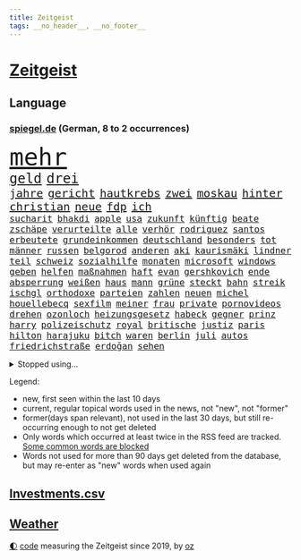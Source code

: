 ```yaml
---
title: Zeitgeist
tags: __no_header__, __no_footer__
---
```


# [Zeitgeist](https://oliz.io/zeitgeist/)

## Language

<h3><a href="https://www.spiegel.de" target="_blank">spiegel.de</a> (German, 8 to 2 occurrences)</h3>
<p style="font-family:monospace">
<span style="font-size:32pt"><a href="news_links.html#mehr" class="current">mehr</a></span>
<br>
<span style="font-size:18pt"><a href="news_links.html#geld" class="current">geld</a></span>
<span style="font-size:18pt"><a href="news_links.html#drei" class="current">drei</a></span>
<br>
<span style="font-size:15pt"><a href="news_links.html#jahre" class="current">jahre</a></span>
<span style="font-size:15pt"><a href="news_links.html#gericht" class="current">gericht</a></span>
<span style="font-size:15pt"><a href="news_links.html#hautkrebs" class="new">hautkrebs</a></span>
<span style="font-size:15pt"><a href="news_links.html#zwei" class="current">zwei</a></span>
<span style="font-size:15pt"><a href="news_links.html#moskau" class="current">moskau</a></span>
<span style="font-size:15pt"><a href="news_links.html#hinter" class="current">hinter</a></span>
<span style="font-size:15pt"><a href="news_links.html#christian" class="current">christian</a></span>
<span style="font-size:15pt"><a href="news_links.html#neue" class="current">neue</a></span>
<span style="font-size:15pt"><a href="news_links.html#fdp" class="current">fdp</a></span>
<span style="font-size:15pt"><a href="news_links.html#ich" class="current">ich</a></span>
<br>
<span style="font-size:12pt"><a href="news_links.html#sucharit" class="new">sucharit</a></span>
<span style="font-size:12pt"><a href="news_links.html#bhakdi" class="new">bhakdi</a></span>
<span style="font-size:12pt"><a href="news_links.html#apple" class="current">apple</a></span>
<span style="font-size:12pt"><a href="news_links.html#usa" class="current">usa</a></span>
<span style="font-size:12pt"><a href="news_links.html#zukunft" class="current">zukunft</a></span>
<span style="font-size:12pt"><a href="news_links.html#künftig" class="current">künftig</a></span>
<span style="font-size:12pt"><a href="news_links.html#beate" class="current">beate</a></span>
<span style="font-size:12pt"><a href="news_links.html#zschäpe" class="new">zschäpe</a></span>
<span style="font-size:12pt"><a href="news_links.html#verurteilte" class="current">verurteilte</a></span>
<span style="font-size:12pt"><a href="news_links.html#alle" class="current">alle</a></span>
<span style="font-size:12pt"><a href="news_links.html#verhör" class="new">verhör</a></span>
<span style="font-size:12pt"><a href="news_links.html#rodriguez" class="new">rodriguez</a></span>
<span style="font-size:12pt"><a href="news_links.html#santos" class="current">santos</a></span>
<span style="font-size:12pt"><a href="news_links.html#erbeutete" class="new">erbeutete</a></span>
<span style="font-size:12pt"><a href="news_links.html#grundeinkommen" class="new">grundeinkommen</a></span>
<span style="font-size:12pt"><a href="news_links.html#deutschland" class="current">deutschland</a></span>
<span style="font-size:12pt"><a href="news_links.html#besonders" class="current">besonders</a></span>
<span style="font-size:12pt"><a href="news_links.html#tot" class="current">tot</a></span>
<span style="font-size:12pt"><a href="news_links.html#männer" class="current">männer</a></span>
<span style="font-size:12pt"><a href="news_links.html#russen" class="current">russen</a></span>
<span style="font-size:12pt"><a href="news_links.html#belgorod" class="current">belgorod</a></span>
<span style="font-size:12pt"><a href="news_links.html#anderen" class="current">anderen</a></span>
<span style="font-size:12pt"><a href="news_links.html#aki" class="current">aki</a></span>
<span style="font-size:12pt"><a href="news_links.html#kaurismäki" class="current">kaurismäki</a></span>
<span style="font-size:12pt"><a href="news_links.html#lindner" class="current">lindner</a></span>
<span style="font-size:12pt"><a href="news_links.html#teil" class="current">teil</a></span>
<span style="font-size:12pt"><a href="news_links.html#schweiz" class="current">schweiz</a></span>
<span style="font-size:12pt"><a href="news_links.html#sozialhilfe" class="new">sozialhilfe</a></span>
<span style="font-size:12pt"><a href="news_links.html#monaten" class="current">monaten</a></span>
<span style="font-size:12pt"><a href="news_links.html#microsoft" class="current">microsoft</a></span>
<span style="font-size:12pt"><a href="news_links.html#windows" class="current">windows</a></span>
<span style="font-size:12pt"><a href="news_links.html#geben" class="current">geben</a></span>
<span style="font-size:12pt"><a href="news_links.html#helfen" class="current">helfen</a></span>
<span style="font-size:12pt"><a href="news_links.html#maßnahmen" class="current">maßnahmen</a></span>
<span style="font-size:12pt"><a href="news_links.html#haft" class="current">haft</a></span>
<span style="font-size:12pt"><a href="news_links.html#evan" class="current">evan</a></span>
<span style="font-size:12pt"><a href="news_links.html#gershkovich" class="current">gershkovich</a></span>
<span style="font-size:12pt"><a href="news_links.html#ende" class="current">ende</a></span>
<span style="font-size:12pt"><a href="news_links.html#absperrung" class="new">absperrung</a></span>
<span style="font-size:12pt"><a href="news_links.html#weißen" class="current">weißen</a></span>
<span style="font-size:12pt"><a href="news_links.html#haus" class="current">haus</a></span>
<span style="font-size:12pt"><a href="news_links.html#mann" class="current">mann</a></span>
<span style="font-size:12pt"><a href="news_links.html#grüne" class="current">grüne</a></span>
<span style="font-size:12pt"><a href="news_links.html#steckt" class="current">steckt</a></span>
<span style="font-size:12pt"><a href="news_links.html#bahn" class="current">bahn</a></span>
<span style="font-size:12pt"><a href="news_links.html#streik" class="current">streik</a></span>
<span style="font-size:12pt"><a href="news_links.html#ischgl" class="new">ischgl</a></span>
<span style="font-size:12pt"><a href="news_links.html#orthodoxe" class="current">orthodoxe</a></span>
<span style="font-size:12pt"><a href="news_links.html#parteien" class="current">parteien</a></span>
<span style="font-size:12pt"><a href="news_links.html#zahlen" class="current">zahlen</a></span>
<span style="font-size:12pt"><a href="news_links.html#neuen" class="current">neuen</a></span>
<span style="font-size:12pt"><a href="news_links.html#michel" class="current">michel</a></span>
<span style="font-size:12pt"><a href="news_links.html#houellebecq" class="current">houellebecq</a></span>
<span style="font-size:12pt"><a href="news_links.html#sexfilm" class="new">sexfilm</a></span>
<span style="font-size:12pt"><a href="news_links.html#meiner" class="current">meiner</a></span>
<span style="font-size:12pt"><a href="news_links.html#frau" class="current">frau</a></span>
<span style="font-size:12pt"><a href="news_links.html#private" class="current">private</a></span>
<span style="font-size:12pt"><a href="news_links.html#pornovideos" class="new">pornovideos</a></span>
<span style="font-size:12pt"><a href="news_links.html#drehen" class="current">drehen</a></span>
<span style="font-size:12pt"><a href="news_links.html#ozonloch" class="new">ozonloch</a></span>
<span style="font-size:12pt"><a href="news_links.html#heizungsgesetz" class="current">heizungsgesetz</a></span>
<span style="font-size:12pt"><a href="news_links.html#habeck" class="current">habeck</a></span>
<span style="font-size:12pt"><a href="news_links.html#gegner" class="current">gegner</a></span>
<span style="font-size:12pt"><a href="news_links.html#prinz" class="current">prinz</a></span>
<span style="font-size:12pt"><a href="news_links.html#harry" class="current">harry</a></span>
<span style="font-size:12pt"><a href="news_links.html#polizeischutz" class="current">polizeischutz</a></span>
<span style="font-size:12pt"><a href="news_links.html#royal" class="current">royal</a></span>
<span style="font-size:12pt"><a href="news_links.html#britische" class="current">britische</a></span>
<span style="font-size:12pt"><a href="news_links.html#justiz" class="current">justiz</a></span>
<span style="font-size:12pt"><a href="news_links.html#paris" class="current">paris</a></span>
<span style="font-size:12pt"><a href="news_links.html#hilton" class="current">hilton</a></span>
<span style="font-size:12pt"><a href="news_links.html#harajuku" class="new">harajuku</a></span>
<span style="font-size:12pt"><a href="news_links.html#bitch" class="new">bitch</a></span>
<span style="font-size:12pt"><a href="news_links.html#waren" class="current">waren</a></span>
<span style="font-size:12pt"><a href="news_links.html#berlin" class="current">berlin</a></span>
<span style="font-size:12pt"><a href="news_links.html#juli" class="current">juli</a></span>
<span style="font-size:12pt"><a href="news_links.html#autos" class="current">autos</a></span>
<span style="font-size:12pt"><a href="news_links.html#friedrichstraße" class="new">friedrichstraße</a></span>
<span style="font-size:12pt"><a href="news_links.html#erdoğan" class="current">erdoğan</a></span>
<span style="font-size:12pt"><a href="news_links.html#sehen" class="current">sehen</a></span>
</p>
<details>
<summary>Stopped using...</summary>
<p class="former" style="font-size:12pt">
chelsea(944) arm(943) aussicht(942) christoph(942) entdeckte(942) fort(942) vorsitzende(942) investoren(941) beobachtet(940) scheidet(940) september(940) staatschef(940) 21(939) alternativen(939) attentat(939) brauchte(939) erfahrungen(939) gemeinde(939) infiziert(939) innenminister(939) mario(939) streicht(939) coronakrise(938) einzelnen(938) kennen(938) negativ(938) netflix(938) richten(938) teslachef(938) wehren(938) übergeben(938) bayerische(937) normal(937) verlierer(937) version(937) versuchten(937) 22(936) belasten(936) dezember(936) höher(936) langer(936) lebensmittel(936) raum(936) villa(936) berühmt(935) blickt(935) cristiano(935) gebraucht(935) leid(935) ronaldo(935) sicherheitskräfte(935) vergewaltigt(935) alexej(934) anbieten(934) aufmerksamkeit(934) brexit(934) depressionen(934) lüge(934) nawalny(934) schlimmsten(934) sperrt(934) ursachen(934) vermutet(934) identifiziert(933) sah(932) trauer(932) entschädigung(931) erlassen(931) oppositionelle(931) positive(931) reißt(931) trainiert(931) verdachts(931) 42(930) bewährungsstrafe(930) käufer(930) stammt(930) dreht(929) entscheidend(929) amerikanischen(928) meint(928) tatverdächtigen(928) jüngere(927) normalität(927) plädiert(926) 1500(925) schwanger(925) öffentlichkeit(925) senkt(924) kabul(923) olympische(923) änderungen(923) verbände(922) deutsches(921) einiger(918) kindes(917) touristen(916) politikerin(914) trug(914) offenbart(913) spitzenreiter(913) engpässe(912) fortsetzung(912) prognose(912) münster(911) folter(908) tisch(908) unterschrieben(908) kassieren(906) informiert(905) beweise(904) kapitel(904) atomkraft(902) dutzend(902) rutschte(901) thüringer(900) einblick(898) günther(898) geblieben(897) gewarnt(897) sarah(896) erhöhung(894) bewegt(893) kanadas(892) nächstes(890) ursprünglich(889) kontert(887) gebieten(882) rache(880) ausgetragen(879) missbrauchs(878) blinken(876) zusätzliche(875) sachen(859) mangelnde(853) leiter(851) gewinne(839) lieferketten(836) 95(833) währung(833) autobauer(827) gezielt(819) medaille(795) rumänien(761) kubicki(748) höchster(747) finanziert(738) trost(734) genossen(711) videoaufnahmen(699) argument(688) knochen(688) traditionelle(680) auswärtige(677) irre(670) kroatien(669) britisches(666) kalte(666) technischen(649) verstorben(648) karrierecoach(644) inszenieren(642) entlastung(625) 400000(623) erkrankte(623) anlage(617) ausfälle(610) mike(610) zorn(606) eindeutig(604) papiere(603) irritiert(600) fehlender(597) einigt(584) medwedew(579) bedrängnis(577) verschlechtert(573) halbes(566) spezielle(563) wichtiges(562) aktivitäten(560) weißer(556) 41(552) überrollt(549) baldwin(547) oberlandesgericht(546) unserem(532) geringer(530) schusswaffen(530) außenministerium(519) taucht(518) energiekonzern(514) ärztin(514) invasion(513) buschmann(505) eukommissionschefin(502) windräder(501) transport(496) weltbekannt(494) aufgestellt(491) leitete(491) systematisch(486) genehmigt(483) influencerin(480) verkündete(476) ring(475) einstellung(472) euch(468) wagt(467) unternehmens(466) 62(456) heißen(455) flughäfen(452) aufhören(451) zurecht(450) behauptete(447) betreibt(445) verübt(438) ausgeweitet(437) pornos(436) stammen(433) zugenommen(433) spiegeltitelstory(427) stoff(422) dieter(420) bevorstehende(419) kriegsverbrechen(414) mariupol(413) gefangenschaft(412) stromversorgung(409) bargeld(408) andrej(405) flüchten(402) links(401) raser(400) ansturm(395) humor(386) schönen(379) reguläre(377) abgetrieben(375) anschuldigungen(375) konsequenz(362) szenario(362) alec(361) fahrräder(361) abgeschaltet(360) franzosen(360) verfassungswidrig(359) falscher(357) mobbing(357) zunahme(351) beatles(349) momentan(348) fire(347) gelobt(347) riesigen(347) bgh(346) weltverband(346) debattiert(343) exmann(338) dfbpokals(334) laufender(333) inmitten(328) sprung(328) tagsüber(325) turbulenzen(325) missbrauchsvorwürfe(324) youtube(324) justizminister(323) betreuung(322) brasilianischen(322) möbel(320) patricia(316) vermissten(315) baum(314) rudert(314) beteuert(310) jemals(309) reinhold(308) bundeskartellamt(305) ursprung(305) würdigen(305) einleiten(304) kilo(304) pochen(303) umfang(302) braun(301) verkehrsministerium(301) folgten(299) festgenommene(297) streikt(295) lieferengpässe(293) trendwende(293) mächtigste(292) schottlands(291) medizinische(289) glänzte(285) angehoben(284) gegriffen(279) gewisse(279) zugverkehr(279) erzürnt(277) zivile(274) leopard2panzer(273) schlimmeres(273) diktatur(271) beseitigt(269) schlesinger(268) selbstbewusstsein(267) verabschiedete(267) nation(266) garantiert(265) garcia(265) komplikationen(262) andauernden(261) ganzes(261) schach(261) heikle(260) lebenslange(260) wählte(260) alex(259) sicherer(256) belastungen(251) meiler(251) klettert(249) farben(247) benko(245) nackt(244) preisgekrönte(243) skizziert(243) eingreifen(242) engen(240) unabhängigen(238) einsteigen(237) umweg(236) radfahrerin(235) wüste(233) kranke(232) unbestimmte(231) verbringen(231) atomausstieg(230) juristische(230) befreiten(228) drohung(226) vegane(226) kollegin(225) begegnung(224) entschlossenheit(224) militärexperte(224) psychologin(224) schafften(224) verstorbene(224) ehrung(222) fa(222) buffalo(221) haustier(221) treibhausgase(220) eingeschaltet(219) grippe(219) co₂ausstoß(218) penibel(217) abwesenheit(214) einflussreichsten(213) erzeugerpreise(212) euparlaments(212) enormen(211) nebel(210) forscherinnen(209) wohnungsbau(209) abgestimmt(208) bischof(208) bischofskonferenz(208) gräueltaten(208) sonde(208) sparkurs(208) geheimdokumente(205) militärexperten(204) versehen(204) knappe(201) schiffsverkehr(201) ausgegeben(200) mats(200) verachtung(200) carter(199) deuten(199) füllkrug(199) niclas(199) rust(199) synagoge(198) halyna(196) hutchins(196) kamerafrau(196) teenagerin(196) beschweren(195) entführt(195) leukämie(194) alaska(193) neuheiten(193) schwarzer(193) klimaminister(192) katholischer(191) rentenalter(189) gefälscht(188) bekenntnis(187) göttingen(187) luftangriffe(187) sämtliche(186) fängt(185) obst(184) befragung(183) general(183) genuss(183) beratung(182) prangert(182) staatsoper(182) cannabislegalisierung(181) husten(180) ausverkauft(179) volkswirtschaft(179) überzeugte(179) alpin(178) geschaffen(178) krankenhausreform(178) ski(178) aussichten(176) forciert(176) nüchtern(176) aktionäre(175) japanisches(175) skisport(174) podium(173) rudi(173) schmeißt(171) ausharren(170) comedian(170) finanzaufsicht(170) renner(170) usrepräsentantenhaus(170) wurm(170) umso(169) autofahrerin(168) bamberg(168) revolutioniert(168) todeszahlen(168) düpiert(167) miles(167) stimmten(167) uskongress(167) fing(166) plastik(166) verborgen(166) trotzen(165) verschicken(165) zew(165) drosseln(164) enttarnt(164) zerschlagen(164) besuchs(161) rennens(161) roland(160) spdfraktionschef(160) ungehorsam(160) überwacht(160) handlungen(158) hsvprofi(158) stereotype(158) vušković(158) bundesverdienstkreuz(157) männlich(157) bestellen(156) langfristige(156) unterschriften(156) autokonzern(155) bafin(155) gipfeltreffen(155) bahnverkehr(154) 56(153) enthüllungen(153) exemplare(152) geldhaus(152) leeren(151) servieren(151) usmilitärs(151) vorkommen(151) drahtzieher(150) sportgeschichte(150) tvmoderatorin(150) vorverkauf(150) eingerichtet(149) forschenden(149) geschwiegen(149) dunkelheit(148) usjournalist(148) verbrennungen(147) verlorenen(147) aggressiver(146) besitzen(146) raketentest(146) internationalem(145) weltmeisterschaften(145) bernhard(144) jahresbeginn(144) totale(144) schwimmbädern(143) erstickt(142) gewässern(142) workation(142) hauptstadtflughafen(141) parkplatz(141) satt(141) ussanktionen(141) 64(140) schärfer(140) bundesrechnungshof(139) reformieren(139) geschätzt(138) bewaffneten(137) emails(137) geschosse(137) opferzahl(137) 70000(136) klimabericht(136) legendäre(136) vätern(136) ansatz(135) beheben(135) erheblichen(135) flüchtete(135) philadelphia(134) streitkräften(134) abhilfe(133) gebet(133) grand(133) prangern(133) streamingdienst(133) unglaublich(133) hecking(132) spiegelredakteur(132) axelspringerverlag(131) praxis(131) verkehrspolitik(131) aufholjagden(130) biontech(130) klüger(130) mehrfachen(130) vorherige(130) überfüllt(129) schlagerstar(128) ziviler(128) großzügig(127) nachthimmel(127) wilde(127) besonderer(126) eva(126) sportjournalist(126) struktur(126) waffenrecht(126) wirecardprozess(126) freigelassen(125) verdreifacht(125) volkspartei(124) exchef(123) hai(122) hinkt(122) nizza(122) tiefgarage(122) verlassene(122) ludwigshafen(121) niederbayern(121) schatz(121) 28jähriger(120) knall(120) parteiausschluss(120) flugabwehrsystem(119) mächtig(119) niederschlag(119) satellitenbild(119) schliche(119) zufällig(119) tanzt(118) besserung(117) ersatzfreiheitsstrafen(117) berufungsverfahren(115) filmfestival(115) sechsmal(115) thailands(115) verfolger(114) baubranche(113) gesundheitliche(113) abgesichert(112) eindämmen(112) geschadet(112) lebenslauf(112) unschuld(112) todesopfern(111) desinteresse(110) miete(110) minderjährigen(110) bewahren(109) fahrschein(109) verwandtschaft(109) anhörung(108) stoppten(108) turniere(107) neujahrstag(106) verleumdung(106) veröffentlichten(106) 250000(105) ampelbündnis(105) bills(105) bänke(105) damar(105) hamlin(105) herzstillstand(105) 23jähriger(104) befehl(104) bildungsungerechtigkeit(104) notaufnahmen(104) sorgten(104) flaschen(103) wikipedia(103) gemessen(102) lithium(102) euabgeordneter(101) schneepflug(101) eigentum(100) elena(100) islamistischen(100) komplizierte(100) teich(99) verdienten(99) nachbarin(98) orbit(98) bohlen(97) moralischen(97) gewicht(96) mikaela(96) schritten(96) shiffrin(96) verbindliche(96) losgegangen(95) ramstein(95) tennessee(95) gelangt(94) genötigt(94) irischen(94) swetlana(94) zusätzlicher(94) birkenstock(93) waldbrand(93) winken(93) anzusehen(92) beleidigte(92) bundesligaspiel(92) dame(92) rentenreform(92) startups(92) aufbruch(91) fukushima(91) hilfreich(91) landwirtschaftsminister(91) streiktage(91) 47jährige(90) erträglichen(90) nacktfotos(90) zubehör(90) anderson(89) darstellungen(89) finnlands(89) immobilienkrise(89) juventus(89) landschaft(89) siegessicher(89) augenzeugin(88) fahrlässiger(88) hunderter(88) raketentreffer(88) regierungsvertreter(88) zurückgelegt(88) abramspanzer(87) abramspanzern(87) bienen(87) building(87) bundesverteidigungsminister(87) dasteht(87) festangestellte(87) gramm(87) ineffizient(87) tagesspiegels(87) verspielen(87) vorzubereiten(87) agrarminister(86) dicken(86) döpfner(86) juice(86) kansas(86) lokalrivalen(86) prüde(86) schneepflugunfall(86) angemeldet(85) angezündet(85) diagnosen(85) eagles(85) gelockt(85) green(85) offenbaren(85) irrfahrt(84) josip(84) laufbahn(84) milliardäre(84) allerlei(83) bewertet(83) spiegelspitzengespräch(83) 480(82) beitritt(82) ehesten(82) kürze(82) marsalek(82) miliz(82) wahlomat(82) abgehalten(81) abiturienten(81) azubis(81) beilegen(81) delikte(81) jährt(81) messerangriffs(81) deutschösterreichischen(80) kunststoff(80) parteispitze(80) reisten(80) versand(80) vizepräsidenten(80) atemwegserkrankungen(79) aufgegriffen(79) durchleuchten(79) kolumbianischen(79) realitätscheck(79) reiz(79) schöpfer(79) verwunderung(79) aussetzung(78) bataillon(78) beanstandet(78) einsatzes(78) geburtsklinik(78) hiphop(78) nachträglich(78) waffengesetze(78) zahlende(78) ankündigt(77) bemerkt(77) blauer(77) bundesligageschichte(77) kasan(77) protokolle(77) verschwundenen(77) filialnetz(76) positiver(76) rostock(76) umgerechnet(76) vermittler(76) anpassen(75) ballett(75) chile(75) fredrich(75) irist(75) katapultgründer(75) rettenden(75) reuter(75) vertreibt(75) ausgrabungen(74) bundesbürger(74) makler(74) währte(74) aktionären(73) disqualifiziert(73) socialmediaplattformen(73) strahlende(73) wider(73) ausschluss(72) langsame(72) messner(72) tsg(72) integriert(71) kampfjetlieferungen(71) topmodel(71) behinderte(70) bemühen(70) entkräftet(70) erholt(70) nicolaus(70) stolpert(70) kapstadt(69) kaufte(69) 42jähriger(68) brigitte(68) mitspieler(68) ss(68) verglichen(68) dorthin(67) krebskranke(67) kritikerin(67) retourkutsche(67) schnauze(67) sensoren(67) vollständiger(67) ballettchef(66) begründungen(66) forever(66) hurts(66) jalen(66) natochef(66) sofern(66) verbrenneraus(66) wölfe(66) bundesvorstand(65) diäten(65) eigenschaft(65) erklärungsnöte(65) marina(65) schwangerschaftsabbrüche(65) durchquert(64) enthauptet(64) immobilienbranche(64) scheidung(64) schifffahrt(64) schoa(64) warb(64) abzulegen(63) amokfahrt(63) berlinern(63) hässliches(63) kurfürstendamm(63) schwimmbad(63) warschauer(63) zogen(63) größerer(62) heimsieg(62) krachen(62) landtagsabgeordneter(62) mediengruppe(62) posse(62) preisaufschläge(62) runder(62) schusswaffe(62) anhand(61) captain(61) düsterer(61) hintereinander(61) samsung(61) spiegelranking(61) vage(61) wirbeln(61) zelebriert(61) aldi(60) bildungsministerin(60) chat(60) christophe(60) galtier(60) mannschaftsbus(60) zweieinhalb(60) boxer(59) erschien(59) felder(59) gurken(59) kreativ(59) kufen(59) peugeot(59) elite(58) jünger(58) mischung(58) o’connell(58) prosiebenshow(58) ruht(58) sixties(58) verteidigungsministers(58) weitreichenden(58) auszubremsen(57) bärin(57) heinz(57) mobilisiert(57) staatlich(57) abzubauen(56) ausschnitte(56) erinnerungsstücke(56) geschwindigkeitskontrollen(56) hilfsbereitschaft(56) ilan(56) kais(56) saied(56) shor(56) sicherheitspolitik(56) verschleppung(56) ae(55) barron(55) familienmitglieder(55) fulda(55) ju(55) kuriosem(55) lsd(55) manhattan(55) recklinghausen(55) up(55) angeschlossen(54) berufe(54) reicher(54) reum(54) tunesische(54) beeinflussen(53) kindergrundsicherung(53) militärlager(53) 45jähriger(52) sacramento(52) schiffbrüchige(52) windparks(52) abtreibungspille(51) eingenommen(51) einmalzahlung(51) euabgeordneten(51) fälschungen(51) loszuwerden(51) mifepriston(51) rebellion(51) verblüffende(51) 2001(50) anbau(50) beweismittel(50) lehfeldt(50) offshorewindparks(50) pokalfinale(50) protestaktion(50) schauspiel(50) amerikanisches(49) bevorstehenden(49) springerverlag(49) süßwarenhersteller(49) umgarnt(49) xinjiang(49) hof(48) kreuz(48) stimmungsbarometer(48) bildschirm(47) derjenigen(47) geheimnisvolle(47) heuschnupfen(47) mrnaimpfstoffen(47) rechtsgutachten(47) schaufenster(47) schwersten(47) verarbeitete(47) wach(47) anstrengungen(46) einigkeit(46) vertuschung(46) einstiger(45) hässlichkeit(45) jupiter(45) oscarpreisträger(45) dreißigerjahren(44) erweitern(44) fsb(44) industriebetriebe(44) notlanden(44) raketeneinschlag(44) reisenden(44) streifenwagen(44) verschleiern(44) überfordern(44) entzündet(43) hochverrats(43) özdemirs(43) alabama(42) fsme(42) gestresst(42) lehrerverband(42) musical(42) russlandgeschäft(42) verwirrt(42) zecken(42) zerlegt(42) übertragene(42) berset(41) gekonnt(41) hansa(41) kopfschmerzen(41) menschenrechtsorganisation(41) sarkasmus(41) störungen(41) umweltministerium(41) inszenierung(40) jungfernflug(40) kollabiert(40) kostenlosen(40) schauspielers(40) timemagazin(40) 88(39) edin(39) eingreift(39) geknackt(39) grunderwerbsteuer(39) schmiergeldzahlungen(39) spacexrakete(39) alarmierte(38) bauindustrie(38) denkmal(38) goldschatz(38) kernenergie(38) mandatsträgerbeiträge(38) mannheim(38) passant(38) pille(38) überdosis(38) adaption(37) antiker(37) nominierten(37) rohstoff(37) zinssatz(37) bemängelt(36) engstem(36) flop(36) französischem(36) kompliment(36) machtdemonstration(36) dominic(35) fußballfan(35) gewaltiger(35) großvater(35) kleinkind(35) klimaschutzziele(35) machthabers(35) raab(35) solarstrom(35) unverändert(35) dauernden(34) fleischindustrie(34) kreative(34) panische(34) sperrte(34) western(34) ausgebeutet(33) loyal(33) machtwort(33) ostukrainischen(33) schleuse(33) springerchef(33) stiftet(33) sunaks(33) taumelnden(33) umgekippt(33) umplanen(33) windkraftanlagen(33) abiturnoten(32) campus(32) koreanische(32) lobte(32) nervös(32) startupszene(32) daniil(31) einzuwirken(31) heißhunger(31) malte(31) 13jährige(30) angeschossen(30) behindern(30) bruders(30) fastenmonat(30) großmanöver(30) hauptsaison(30) interessenkonflikte(30) ramadan(30) unfassbare(30) wellblechhütten(30) attila(29) betrunkene(29) eingriffs(29) gastkommentar(29) grüße(29) musliminnen(29) regionalverkehr(29) sané(29) 1961(28) beharrt(28) chan(28) dopings(28) erteilen(28) fündig(28) gedulden(28) landesminister(28) mig29(28) moore(28) notfahrplan(28) hack(27) kader(27) lebensgefährtin(27) leroy(27) owen(27) stabilisieren(27) taiwans(27) unkonventionellen(27) kraftwerk(26) unkompliziert(26) angelegten(25) erschöpft(25) fernzüge(25) mitbegründer(25) tuchels(25) umweltfreundliche(25) verwickelt(25) 2500(24) alexey(24) antikriegsbild(24) basiert(24) mascha(24) moskaljow(24) plädoyer(24) streiktag(24) trek(24) vereint(24) getreide(23) jemen(23) randalieren(23) stabilität(23) zurückgetreten(23) abgerissen(22) einjährige(22) kannibalen(22) lappalien(22) nähern(22) photo(22) press(22) rekrutierung(22) wirtschaftswachstum(22) balearen(21) durchsuchten(21) dutzender(21) legalisieren(21) macrons(21) maxim(21) oper(21) sportgerichtshof(21) ausführung(20) auszubildende(20) britta(20) droge(20) großkreuz(20) innenstädte(20) kilometerlange(20) knappes(20) personelle(20) strafkolonie(20) claus(19) fertigung(19) inhaftierung(19) patent(19) aufschwung(18) beleuchten(18) einnahmequellen(18) kräftige(18) usarmee(18) verifikationshäkchen(18) einfrieren(17) erfolgreicher(17) flandernrundfahrt(17) geistlicher(17) sponsor(17) transfersperre(17) womit(17) alleinerziehende(16) anklageerhebung(16) bekämpfung(16) beweis(16) familienstartzeit(16) flatiron(16) gamer(16) neffe(16) rasante(16) smog(16) vertragsbruch(16) 86jährige(15) butscha(15) clan(15) filz(15) hannoverschen(15) lapsus(15) längste(15) mittelfristig(15) 49eurotickets(14) abouchaker(14) annkatrin(14) arafat(14) bedeutender(14) beine(14) dienstes(14) eigentor(14) geforscht(14) jogger(14) keinerlei(14) lina(14) masked(14) singer(14) verdanken(14) bar(13) blogger(13) bündnispartner(13) gewalttätig(13) passte(13) raststätte(13) schlägertrupp(13) southampton(13) turin(13) unbeeindruckt(13) weinheim(13) angefochten(12) freundes(12) geleakte(12) hausdurchsuchung(12) spediteur(12) usdokumente(12) winterspiele(12) campingplatz(11) chatnachrichten(11) kidnapper(11) rückeroberungen(11) taiwanfrage(11) texanischer(11) vergleiche(11)
</p>
</details>
<p>Legend:
<ul>
<li><span class="new">new</span>, first seen within the last 10 days</li>
<li><span class="current">current</span>, regular topical words used in the news, not "new", not "former"</li>
<li><span class="former">former(days span relevant)</span>, not used in the last 30 days, but still re-occurring enough to not get deleted</li>
<li>Only words which occurred at least twice in the RSS feed are tracked. <a href="language/filters.py">Some common words are blocked</a></li>
<li>Words not used for more than 90 days get deleted from the database, but may re-enter as "new" words when used again</li>
</ul>
</p>

## [Investments](investments.html)[.csv](investments.csv)

## [Weather](weather.html)

<footer>
<a href="javascript:toggleTheme()" class="nav">🌓</a>
<a href="https://github.com/ooz/zeitgeist">code</a> measuring the Zeitgeist since 2019, by <a href="https://oliz.io">oz</a>
</footer>
